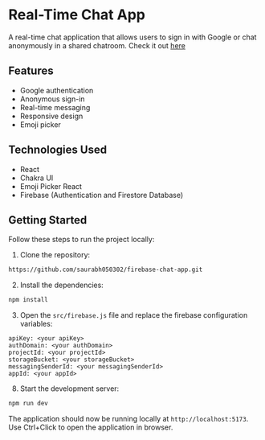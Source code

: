 # Real-Time Chat App

A real-time chat application that allows users to sign in with Google or chat anonymously in a shared chatroom.
Check it out [here](https://chat-app-3862f.web.app/)

## Features

- Google authentication
- Anonymous sign-in
- Real-time messaging
- Responsive design
- Emoji picker

## Technologies Used

- React
- Chakra UI
- Emoji Picker React
- Firebase (Authentication and Firestore Database)


## Getting Started

Follow these steps to run the project locally:

1. Clone the repository:

```bash
https://github.com/saurabh050302/firebase-chat-app.git
```

2. Install the dependencies:

```bash
npm install
```

3. Open the `src/firebase.js` file and replace the firebase configuration variables:

```
apiKey: <your apiKey>
authDomain: <your authDomain>
projectId: <your projectId>
storageBucket: <your storageBucket>
messagingSenderId: <your messagingSenderId>
appId: <your appId>

```

8. Start the development server:

```bash
npm run dev
```

The application should now be running locally at `http://localhost:5173`. Use Ctrl+Click to open the application in browser.
